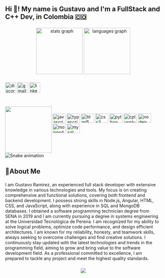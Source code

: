 <h2 align="left">Hi 👋! My name is Gustavo and I'm a FullStack and C++ Dev, in Colombia 🇨🇴</h2>

###

<div align="center">
  <img src="https://github-readme-stats.vercel.app/api?username=Areshkew&hide_title=false&hide_rank=true&show_icons=true&include_all_commits=true&count_private=true&disable_animations=false&theme=dark&locale=en&hide_border=true" height="150" alt="stats graph"  />
  <img src="https://github-readme-stats.vercel.app/api/top-langs?username=Areshkew&locale=en&hide_title=false&layout=compact&card_width=320&langs_count=5&theme=dark&hide_border=true" height="150" alt="languages graph"  />
</div>

###

<div align="left">
  <img src="https://img.shields.io/static/v1?message=Discord&logo=discord&label=&color=7289DA&logoColor=white&labelColor=&style=for-the-badge" height="35" alt="discord logo"  />
  <img src="https://img.shields.io/static/v1?message=Gmail&logo=gmail&label=&color=D14836&logoColor=white&labelColor=&style=for-the-badge" height="35" alt="gmail logo"  />
  <img src="https://img.shields.io/static/v1?message=LinkedIn&logo=linkedin&label=&color=0077B5&logoColor=white&labelColor=&style=for-the-badge" height="35" alt="linkedin logo"  />
</div>

###

<br clear="both">

<img align="left" height="150" src="https://i.pinimg.com/originals/84/fb/43/84fb4399f289e36b3518d805270a986e.jpg"  />

###

<div align="left">
  <img src="https://cdn.jsdelivr.net/gh/devicons/devicon/icons/javascript/javascript-original.svg" height="30" width="42" alt="javascript logo"  />
  <img src="https://cdn.jsdelivr.net/gh/devicons/devicon/icons/typescript/typescript-plain.svg" height="30" width="42" alt="typescript logo"  />
  <img src="https://cdn.jsdelivr.net/gh/devicons/devicon/icons/html5/html5-original.svg" height="30" width="42" alt="html5 logo"  />
  <img src="https://cdn.jsdelivr.net/gh/devicons/devicon/icons/css3/css3-original.svg" height="30" width="42" alt="css3 logo"  />
  <img src="https://cdn.jsdelivr.net/gh/devicons/devicon/icons/python/python-original.svg" height="30" width="42" alt="python logo"  />
  <img src="https://cdn.jsdelivr.net/gh/devicons/devicon/icons/cplusplus/cplusplus-original.svg" height="30" width="42" alt="cplusplus logo"  />
  <img src="https://cdn.jsdelivr.net/gh/devicons/devicon/icons/nodejs/nodejs-original.svg" height="30" width="42" alt="nodejs logo"  />
  <img src="https://cdn.jsdelivr.net/gh/devicons/devicon/icons/mongodb/mongodb-original.svg" height="30" width="42" alt="mongodb logo"  />
  <img src="https://cdn.jsdelivr.net/gh/devicons/devicon/icons/mysql/mysql-original.svg" height="30" width="42" alt="mysql logo"  />
</div>

###

<br clear="both">

<img src="https://raw.githubusercontent.com/Areshkew/Areshkew/output/snake.svg" alt="Snake animation" />

###

<h2 align="left">📘About Me</h2>

###

<p align="left">I am Gustavo Ramirez, an experienced full stack developer with extensive knowledge in various technologies and tools. My focus is on creating comprehensive and functional solutions, covering both frontend and backend development. I possess strong skills in Node.js, Angular, HTML, CSS, and JavaScript, along with experience in SQL and MongoDB databases. I obtained a software programming technician degree from SENA in 2019 and I am currently pursuing a degree in systems engineering at the Universidad Tecnológica de Pereira. I am recognized for my ability to solve logical problems, optimize code performance, and design efficient architectures. I am known for my reliability, honesty, and teamwork skills, always seeking to overcome challenges and find creative solutions. I continuously stay updated with the latest technologies and trends in the programming field, aiming to grow and bring value to the software development field. As a professional committed to excellence, I am prepared to tackle any project and meet the highest quality standards.</p>

###

<div align="center">
  <img src="https://profile-counter.glitch.me/Areshkew/count.svg?"  />
</div>

###
